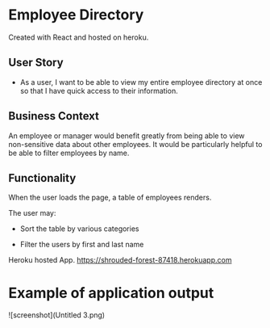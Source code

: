 # Employee Directory
Created with React and hosted on heroku.

## User Story

* As a user, I want to be able to view my entire employee directory at once so that I have quick access to their information.

## Business Context

An employee or manager would benefit greatly from being able to view non-sensitive data about other employees. It would be particularly helpful to be able to filter employees by name.

## Functionality

When the user loads the page, a table of employees renders. 

The user may:

  * Sort the table by various categories

  * Filter the users by first and last name
  
  Heroku hosted App.
  https://shrouded-forest-87418.herokuapp.com

# Example of application output
![screenshot](Untitled 3.png)
